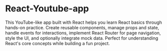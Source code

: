 # React-Youtube-app
This YouTube-like app built with React helps you learn React basics through hands-on practice. Create reusable components, manage props and state, handle events for interactions, implement React Router for page navigation, style the UI, and optionally integrate mock data. Perfect for understanding React's core concepts while building a fun project.
